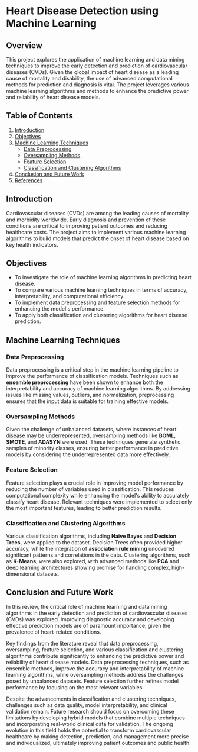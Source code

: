 # Heart Disease Detection using Machine Learning

## Overview

This project explores the application of machine learning and data mining techniques to improve the early detection and prediction of cardiovascular diseases (CVDs). Given the global impact of heart disease as a leading cause of mortality and disability, the use of advanced computational methods for prediction and diagnosis is vital. The project leverages various machine learning algorithms and methods to enhance the predictive power and reliability of heart disease models.

## Table of Contents
1. [Introduction](#introduction)
2. [Objectives](#objectives)
3. [Machine Learning Techniques](#machine-learning-techniques)
    - [Data Preprocessing](#data-preprocessing)
    - [Oversampling Methods](#oversampling-methods)
    - [Feature Selection](#feature-selection)
    - [Classification and Clustering Algorithms](#classification-and-clustering-algorithms)
4. [Conclusion and Future Work](#conclusion-and-future-work)
5. [References](#references)

## Introduction

Cardiovascular diseases (CVDs) are among the leading causes of mortality and morbidity worldwide. Early diagnosis and prevention of these conditions are critical to improving patient outcomes and reducing healthcare costs. The project aims to implement various machine learning algorithms to build models that predict the onset of heart disease based on key health indicators.

## Objectives

- To investigate the role of machine learning algorithms in predicting heart disease.
- To compare various machine learning techniques in terms of accuracy, interpretability, and computational efficiency.
- To implement data preprocessing and feature selection methods for enhancing the model's performance.
- To apply both classification and clustering algorithms for heart disease prediction.

## Machine Learning Techniques

### Data Preprocessing

Data preprocessing is a critical step in the machine learning pipeline to improve the performance of classification models. Techniques such as **ensemble preprocessing** have been shown to enhance both the interpretability and accuracy of machine learning algorithms. By addressing issues like missing values, outliers, and normalization, preprocessing ensures that the input data is suitable for training effective models.

### Oversampling Methods

Given the challenge of unbalanced datasets, where instances of heart disease may be underrepresented, oversampling methods like **BOML**, **SMOTE**, and **ADASYN** were used. These techniques generate synthetic samples of minority classes, ensuring better performance in predictive models by considering the underrepresented data more effectively.

### Feature Selection

Feature selection plays a crucial role in improving model performance by reducing the number of variables used in classification. This reduces computational complexity while enhancing the model's ability to accurately classify heart disease. Relevant techniques were implemented to select only the most important features, leading to better prediction results.

### Classification and Clustering Algorithms

Various classification algorithms, including **Naive Bayes** and **Decision Trees**, were applied to the dataset. Decision Trees often provided higher accuracy, while the integration of **association rule mining** uncovered significant patterns and correlations in the data. Clustering algorithms, such as **K-Means**, were also explored, with advanced methods like **PCA** and deep learning architectures showing promise for handling complex, high-dimensional datasets.

## Conclusion and Future Work

In this review, the critical role of machine learning and data mining algorithms in the early detection and prediction of cardiovascular diseases (CVDs) was explored. Improving diagnostic accuracy and developing effective prediction models are of paramount importance, given the prevalence of heart-related conditions. 

Key findings from the literature reveal that data preprocessing, oversampling, feature selection, and various classification and clustering algorithms contribute significantly to enhancing the predictive power and reliability of heart disease models. Data preprocessing techniques, such as ensemble methods, improve the accuracy and interpretability of machine learning algorithms, while oversampling methods address the challenges posed by unbalanced datasets. Feature selection further refines model performance by focusing on the most relevant variables.

Despite the advancements in classification and clustering techniques, challenges such as data quality, model interpretability, and clinical validation remain. Future research should focus on overcoming these limitations by developing hybrid models that combine multiple techniques and incorporating real-world clinical data for validation. The ongoing evolution in this field holds the potential to transform cardiovascular healthcare by making detection, prediction, and management more precise and individualized, ultimately improving patient outcomes and public health.
